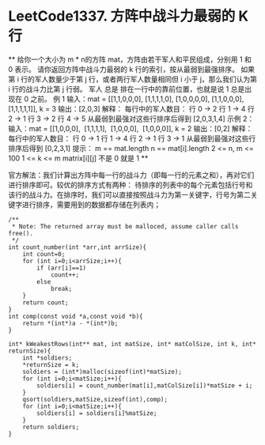 # LeetCode1337. 方阵中战斗力最弱的 K 行
**
给你一个大小为 m * n的方阵 mat，方阵由若干军人和平民组成，分别用 1 和 0 表示。
请你返回方阵中战斗力最弱的 k 行的索引，按从最弱到最强排序。
如果第 i 行的军人数量少于第 j 行，或者两行军人数量相同但 i 小于 j，那么我们认为第 i 行的战斗力比第 j 行弱。
军人 总是 排在一行中的靠前位置，也就是说 1 总是出现在 0 之前。
例 1
输入：mat = 
[[1,1,0,0,0],
 [1,1,1,1,0],
 [1,0,0,0,0],
 [1,1,0,0,0],
 [1,1,1,1,1]], 
k = 3
输出：[2,0,3]
解释：
每行中的军人数目：
行 0 -> 2 
行 1 -> 4 
行 2 -> 1 
行 3 -> 2 
行 4 -> 5 
从最弱到最强对这些行排序后得到 [2,0,3,1,4]
示例 2：
输入：mat = 
[[1,0,0,0],
 [1,1,1,1],
 [1,0,0,0],
 [1,0,0,0]], 
k = 2
输出：[0,2]
解释： 
每行中的军人数目：
行 0 -> 1 
行 1 -> 4 
行 2 -> 1 
行 3 -> 1 
从最弱到最强对这些行排序后得到 [0,2,3,1]
提示：
m == mat.length
n == mat[i].length
2 <= n, m <= 100
1 <= k <= m
matrix[i][j] 不是 0 就是 1
**

官方解法：我们计算出方阵中每一行的战斗力（即每一行的元素之和），再对它们进行排序即可。较优的排序方式有两种：
待排序的列表中的每个元素包括行号和该行的战斗力。在排序时，我们可以直接按照战斗力为第一关键字，行号为第二关键字进行排序，需要用到的数据都存储在列表内；

```
/**
 * Note: The returned array must be malloced, assume caller calls free().
 */
int count_number(int *arr,int arrSize){
    int count=0;
    for (int i=0;i<arrSize;i++){
        if (arr[i]==1)
            count++;
        else
            break;
    }
    return count;
}
int comp(const void *a,const void *b){
    return *(int*)a - *(int*)b;
}

int* kWeakestRows(int** mat, int matSize, int* matColSize, int k, int* returnSize){
    int *soldiers;
    *returnSize = k;
    soldiers = (int*)malloc(sizeof(int)*matSize);
    for (int i=0;i<matSize;i++){
        soldiers[i] = count_number(mat[i],matColSize[i])*matSize + i;
    }
    qsort(soldiers,matSize,sizeof(int),comp);
    for (int i=0;i<matSize;i++){
        soldiers[i] = soldiers[i]%matSize;
    }
    return soldiers;
}

```